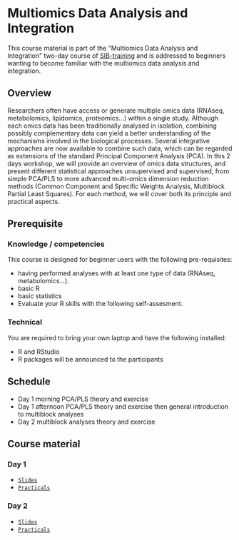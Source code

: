 # Multiomics Data Analysis and Integration

This course material is part of the "Multiomics Data Analysis and Integration" two-day course of [SIB-training](https://www.sib.swiss/training/who-can-benefit) and is addressed to beginners wanting to become familiar with the multiomics data analysis and integration.

## Overview

Researchers often have access or generate multiple omics data (RNAseq, metabolomics, lipidomics, proteomics…) within a single study. Although each omics data has been traditionally analysed in isolation, combining possibly complementary data can yield a better understanding of the mechanisms involved in the biological processes. Several integrative approaches are now available to combine such data, which can be regarded as extensions of the standard Principal Component Analysis (PCA).
In this 2 days workshop, we will provide an overview of omics data structures, and present different statistical approaches unsupervised and supervised, from simple PCA/PLS to more advanced multi-omics dimension reduction methods (Common Component and Specific Weights Analysis, Multiblock Partial Least Squares). For each method, we will cover both its principle and practical aspects.

## Prerequisite

### Knowledge / competencies

This course is designed for beginner users with the following pre-requisites:
 - having performed analyses with at least one type of data (RNAseq, metabolomics…).
 - basic R
 - basic statistics
 - Evaluate your R skills with the following self-assesment.

### Technical

You are required to bring your own laptop and have the following installed:
 - R and RStudio
 - R packages will be announced to the participants

## Schedule

 - Day 1 morning PCA/PLS theory and exercise
 - Day 1 afternoon PCA/PLS theory and exercise then general introduction to multiblock analyses
 - Day 2 multiblock analyses theory and exercise

## Course material

### Day 1
 - [`Slides`](dimensionality_reduction/)
 - [`Practicals`](dimensionality_reduction/)

### Day 2
 - [`Slides`](multiblock_analyses/Lecture_multiblock_analyses_JulienBoccard.pdf)
 - [`Practicals`](multiblock_analyses/practicals_multiblock_analyses.pptx)
